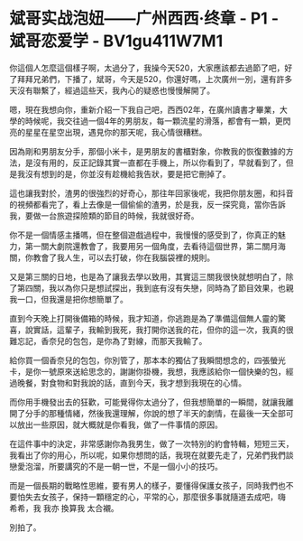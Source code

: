 # 斌哥实战泡妞——广州西西·终章 - P1 - 斌哥恋爱学 - BV1gu411W7M1

你這個人怎麼這個樣子啊，太過分了，我操今天520，大家應該都去過節了吧，好了拜拜兄弟們，下播了，斌哥，今天是520，你還好嗎，上次廣州一別，還有許多天沒有聯繫了，經過這些天，我內心的疑惑也慢慢解開了。

嗯，現在我想向你，重新介紹一下我自己吧，西西02年，在廣州讀書才畢業，大學的時候呢，我交往過一個4年的男朋友，每一顆流星的滑落，都會有一顆，更閃亮的星星在星空出現，遇見你的那天呢，我心情很糟糕。

因為剛和男朋友分手，那個小米卡，是男朋友的書櫃對象，你教我的恢復數據的方法，是沒有用的，反正記錄其實一直都在手機上，所以你看到了，早就看到了，但是我沒有想到的是，你並沒有趁機給我告狀，要是把它刪掉了。

這也讓我對於，渣男的很強烈的好奇心，那往年回家後呢，我把你朋友圈，和抖音的視頻都看完了，看上去像是一個偷偷的渣男，於是我，反一探究竟，當你告訴我，要做一台旅遊探險類的節目的時候，我就很好奇。

你不是一個情感主播嗎，但在整個遊戲過程中，我慢慢的感受到了，你真正的魅力，第一關大劇院還教會了，我要用另一個角度，去看待這個世界，第二關月海關，你教會了我人生，可以去打破，你在我腦袋裡的規則。

又是第三關的日地，也是為了讓我去學以致用，其實這三關我很快就想明白了，除了第四關，我以為你只是想試探出，我到底有沒有失戀，同時為了節目效果，也親我一口，但我還是把你想簡單了。

直到今天晚上打開後備箱的時候，我才知道，你逃跑是為了準備這個無人靈的驚喜，說實話，這輩子，我輸到我死，我打開你送我的花，但你的這一次，我真的很難忘記，香奈兒的包包，是你為了對線，而那天我輸了。

給你買一個香奈兒的包包，你別管了，那本本的獨佔了我瞬間想念的，四張螢光卡，是你一號原來送給思念的，謝謝你掛機，我想，我應該給你一個快樂的包，經過晚餐，對食物和對我說的話，直到今天，我才想到我現在的心情。

而你用手機發出去的狂歡，可能覺得你太過分了，但我想簡單的一瞬間，就讓我離開了分手的那種情緒，然後我還理解，你說的想了半天的劇情，在最後一天全部可以放出一些原因，就大概就是你看我，做了一件事情的原因。

在這件事中的決定，非常感謝你為我男生，做了一次特別的約會特輯，短短三天，我看出了你的用心，所以呢，如果你想問的話，我現在就要先走了，兄弟們我們談戀愛泡溜，所要講究的不是一朝一世，不是一個小小的技巧。

而是一個長期的戰略性思維，要有男人的樣子，要懂得保護女孩子，同時我們也不要怕失去女孩子，保持一顆穩定的心，平常的心，那麼很多事就隨道去成吧，嗨 希希，我 我亦 換算我 太合襯。

別拍了。